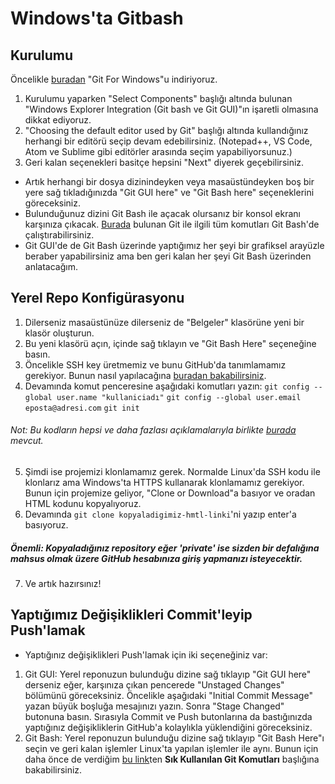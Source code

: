 # Windows'ta Gitbash
## Kurulumu
Öncelikle [buradan](https://git-scm.com/downloads) "Git For Windows"u indiriyoruz.

 1. Kurulumu yaparken "Select Components" başlığı altında bulunan "Windows Explorer Integration (Git bash ve Git GUI)"ın işaretli olmasına dikkat ediyoruz. 
 2. "Choosing the default editor used by Git" başlığı altında kullandığınız herhangi bir editörü seçip devam edebilirsiniz. (Notepad++, VS Code, Atom ve Sublime gibi editörler arasında seçim yapabiliyorsunuz.) 
 3. Geri kalan seçenekleri basitçe hepsini "Next" diyerek geçebilirsiniz. 
 
 * Artık herhangi bir dosya dizinindeyken veya masaüstündeyken boş bir yere sağ tıkladığınızda "Git GUI here" ve "Git Bash here" seçeneklerini göreceksiniz. 
 * Bulunduğunuz dizini Git Bash ile açacak olursanız bir konsol ekranı karşınıza çıkacak. [Burada](./komutlar.git.md) bulunan Git ile ilgili tüm komutları Git Bash'de çalıştırabilirsiniz. 
 * Git GUI'de de Git Bash üzerinde yaptığımız her şeyi bir grafiksel arayüzle beraber yapabilirsiniz ama ben geri kalan her şeyi Git Bash üzerinden anlatacağım. 

##  Yerel Repo Konfigürasyonu
1. Dilerseniz masaüstünüze dilerseniz de "Belgeler" klasörüne yeni bir klasör oluşturun. 
2. Bu yeni klasörü açın, içinde sağ tıklayın ve "Git Bash Here" seçeneğine basın. 
3. Öncelikle SSH key üretmemiz ve bunu GitHub'da tanımlamamız gerekiyor. Bunun nasıl yapılacağına [buradan bakabilirsiniz](./ayarlar.ssh.key.md).
4. Devamında komut penceresine aşağıdaki komutları yazın:
```git config --global user.name "kullaniciadı"```
```git config --global user.email eposta@adresi.com```
```git init```

###### Not: Bu kodların hepsi ve daha fazlası açıklamalarıyla birlikte [burada](./komutlar.git.md) mevcut. 
5. Şimdi ise projemizi klonlamamız gerek. Normalde Linux'da SSH kodu ile klonlarız ama Windows'ta HTTPS kullanarak klonlamamız gerekiyor. Bunun için projemize geliyor, "Clone or Download"a basıyor ve oradan HTML kodunu kopyalıyoruz. 
6. Devamında ```git clone kopyaladigimiz-hmtl-linki```'ni yazıp enter'a basıyoruz. 
##### Önemli: Kopyaladığınız repository eğer 'private' ise sizden bir defalığına mahsus olmak üzere GitHub hesabınıza giriş yapmanızı isteyecektir.
7. Ve artık hazırsınız! 
## Yaptığımız Değişiklikleri Commit'leyip Push'lamak
* Yaptığınız değişiklikleri Push'lamak için iki seçeneğiniz var: 
   
1. Git GUI: Yerel reponuzun bulunduğu dizine sağ tıklayıp "Git GUI here" derseniz eğer, karşınıza çıkan pencerede "Unstaged Changes" bölümünü göreceksiniz. Öncelikle aşağıdaki "Initial Commit Message" yazan büyük boşluğa mesajınızı yazın. Sonra "Stage Changed" butonuna basın. Sırasıyla Commit ve Push butonlarına da bastığınızda yaptığınız değişikliklerin GitHub'a kolaylıkla yüklendiğini göreceksiniz.
2. Git Bash: Yerel reponuzun bulunduğu dizine sağ tıklayıp "Git Bash Here"ı seçin ve geri kalan işlemler Linux'ta yapılan işlemler ile aynı. Bunun için daha önce de verdiğim [bu link](./komutlar.git.md)ten **Sık Kullanılan Git Komutları** başlığına bakabilirsiniz. 